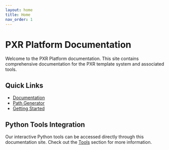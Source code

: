 ```yaml
---
layout: home
title: Home
nav_order: 1
---
```


# PXR Platform Documentation

Welcome to the PXR Platform documentation. This site contains comprehensive documentation for the PXR template system and associated tools.

## Quick Links

- [Documentation](/docs)
- [Path Generator](/tools/pathgen)
- [Getting Started](/docs/getting-started)

## Python Tools Integration

Our interactive Python tools can be accessed directly through this documentation site. Check out the [Tools](/tools) section for more information.
